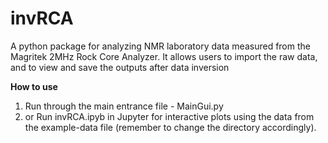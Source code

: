 # invRCA
A python package for analyzing NMR laboratory data measured from the Magritek 2MHz Rock Core Analyzer. It allows users to import the raw data, and to view and save the outputs after data inversion

**How to use**

1. Run through the main entrance file - MainGui.py
2. or Run invRCA.ipyb in Jupyter for interactive plots using the data from the example-data file (remember to change the directory accordingly).
